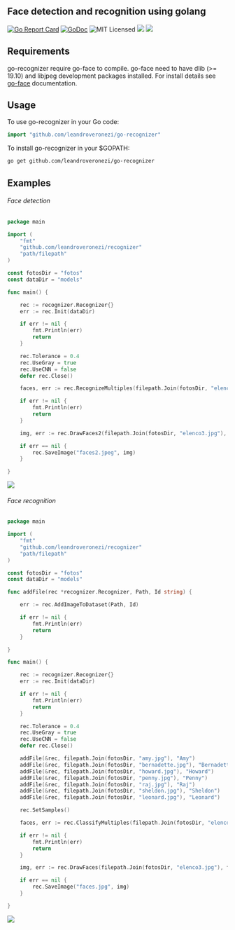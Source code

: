 ## Face detection and recognition using golang

[![Go Report Card](https://goreportcard.com/badge/github.com/leandroveronezi/go-recognizer)](https://goreportcard.com/report/github.com/leandroveronezi/go-recognizer)
[![GoDoc](https://godoc.org/github.com/leandroveronezi/go-recognizer?status.png)](https://godoc.org/github.com/leandroveronezi/go-recognizer)
![MIT Licensed](https://img.shields.io/github/license/leandroveronezi/go-recognizer.svg)
![](https://img.shields.io/github/repo-size/leandroveronezi/go-recognizer.svg)
[![](https://img.shields.io/badge/Require-go--face-blue.svg)](https://github.com/Kagami/go-face)

## Requirements
go-recognizer require go-face to compile. go-face need to have dlib (>= 19.10) and libjpeg development packages installed.
For install details see [go-face](https://github.com/Kagami/go-face) documentation.


## Usage

To use go-recognizer in your Go code:

```go
import "github.com/leandroveronezi/go-recognizer"
```

To install go-recognizer in your $GOPATH:

```bash
go get github.com/leandroveronezi/go-recognizer
```


## Examples

###### Face detection 

```go
package main

import (
	"fmt"
	"github.com/leandroveronezi/recognizer"
	"path/filepath"
)

const fotosDir = "fotos"
const dataDir = "models"

func main() {

	rec := recognizer.Recognizer{}
	err := rec.Init(dataDir)

	if err != nil {
		fmt.Println(err)
		return
	}

	rec.Tolerance = 0.4
	rec.UseGray = true
	rec.UseCNN = false
	defer rec.Close()

	faces, err := rec.RecognizeMultiples(filepath.Join(fotosDir, "elenco3.jpg"))

	if err != nil {
		fmt.Println(err)
		return
	}

	img, err := rec.DrawFaces2(filepath.Join(fotosDir, "elenco3.jpg"), faces)

	if err == nil {
		rec.SaveImage("faces2.jpeg", img)
	}

}
```

![](https://leandroveronezi.github.io/go-recognizer/examples/faces2.jpg)









###### Face recognition 

```go
package main

import (
	"fmt"
	"github.com/leandroveronezi/recognizer"
	"path/filepath"
)

const fotosDir = "fotos"
const dataDir = "models"

func addFile(rec *recognizer.Recognizer, Path, Id string) {

	err := rec.AddImageToDataset(Path, Id)

	if err != nil {
		fmt.Println(err)
		return
	}

}

func main() {

	rec := recognizer.Recognizer{}
	err := rec.Init(dataDir)

	if err != nil {
		fmt.Println(err)
		return
	}

	rec.Tolerance = 0.4
	rec.UseGray = true
	rec.UseCNN = false
	defer rec.Close()

	addFile(&rec, filepath.Join(fotosDir, "amy.jpg"), "Amy")
	addFile(&rec, filepath.Join(fotosDir, "bernadette.jpg"), "Bernadette")
	addFile(&rec, filepath.Join(fotosDir, "howard.jpg"), "Howard")
	addFile(&rec, filepath.Join(fotosDir, "penny.jpg"), "Penny")
	addFile(&rec, filepath.Join(fotosDir, "raj.jpg"), "Raj")
	addFile(&rec, filepath.Join(fotosDir, "sheldon.jpg"), "Sheldon")
	addFile(&rec, filepath.Join(fotosDir, "leonard.jpg"), "Leonard")

	rec.SetSamples()

	faces, err := rec.ClassifyMultiples(filepath.Join(fotosDir, "elenco3.jpg"))

	if err != nil {
		fmt.Println(err)
		return
	}

	img, err := rec.DrawFaces(filepath.Join(fotosDir, "elenco3.jpg"), faces)

	if err == nil {
		rec.SaveImage("faces.jpg", img)
	}

}

```

![](https://leandroveronezi.github.io/go-recognizer/examples/faces.jpg)
